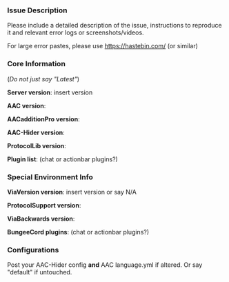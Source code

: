 ### Issue Description
Please include a detailed description of the issue, instructions to reproduce it and relevant error logs or screenshots/videos.

For large error pastes, please use https://hastebin.com/ (or similar)

### Core Information
(_Do not just say "Latest"_)

**Server version**: insert version

**AAC version**: 

**AACadditionPro version**: 

**AAC-Hider version**: 

**ProtocolLib version**: 

**Plugin list**: (chat or actionbar plugins?)

### Special Environment Info
**ViaVersion version**: insert version or say N/A

**ProtocolSupport version**: 

**ViaBackwards version**: 

**BungeeCord plugins**: (chat or actionbar plugins?)

### Configurations
Post your AAC-Hider config **and** AAC language.yml if altered. Or say "default" if untouched.
